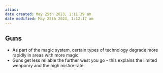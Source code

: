 ```yaml
---
alias: 
date created: May 25th 2023, 1:11:39 am
date modified: May 25th 2023, 1:12:17 am
---
```

## Guns
- As part of the magic system, certain types of technology degrade more rapidly in areas with more magic
- Guns get less reliable the further west you go - this explains the limited weaponry and the high misfire rate 